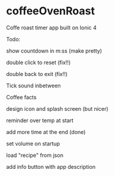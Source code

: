# coffeeOvenRoast
Coffe roast timer app built on Ionic 4

Todo:

show countdown in m:ss (make pretty)

double click to reset (fix!!)

double back to exit (fix!!)

Tick sound inbetween

Coffee facts

design icon and splash screen (but nicer)

reminder over temp at start

add more time at the end (done)

set volume on startup

load "recipe" from json

add info button with app description
